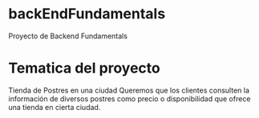 # backEndFundamentals
Proyecto de Backend Fundamentals

# Tematica del proyecto
Tienda de Postres en una ciudad
Queremos que los clientes consulten la información de diversos postres como precio o disponibilidad
que ofrece una tienda en cierta ciudad.